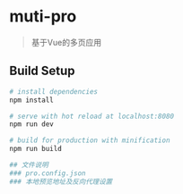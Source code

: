 # muti-pro

> 基于Vue的多页应用

## Build Setup

``` bash
# install dependencies
npm install

# serve with hot reload at localhost:8080
npm run dev

# build for production with minification
npm run build

## 文件说明
### pro.config.json
### 本地预览地址及反向代理设置
